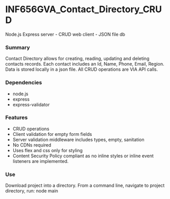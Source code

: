 # INF656GVA_Contact_Directory_CRUD
Node.js Express server - CRUD web client - JSON file db

### Summary
Contact Directory allows for creating, reading, updating and deleting contacts records. Each contact includes an Id, Name, Phone, Email, Region. Data is stored locally in a json file. All CRUD operations are VIA API calls. 

### Dependencies
- node.js
- express
- express-validator

### Features
- CRUD operations
- Client validation for empty form fields
- Server validation middleware includes types, empty, sanitation
- No CDNs required
- Uses flex and css only for styling
- Content Security Policy compliant as no inline styles or inline event listeners are implemented.

### Use
Download project into a directory. From a command line, navigate to project directory, run: node main
 


